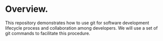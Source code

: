 # Overview.

This repository demonstrates how to use git for software development lifecycle process and collaboration among developers. We will use a set of git commands to facilitate this procedure.
